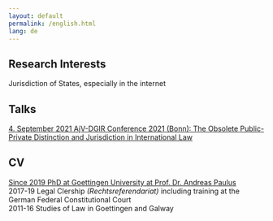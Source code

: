 ```yaml
---
layout: default
permalink: /english.html
lang: de
---
```

## Research Interests  
Jurisdiction of States, especially in the internet

## Talks
[4. September 2021 AjV-DGIR Conference 2021 (Bonn): The Obsolete Public-Private Distinction and Jurisdiction in International Law](https://twitter.com/AjVGermany/status/1376503351421067269)

## CV
[Since 2019 PhD at Goettingen University at Prof. Dr. Andreas Paulus](https://www.uni-goettingen.de/en/428949.html)  
2017-19 Legal Clership <i>(Rechtsreferendariat)</i> including training at the German Federal Constitutional Court  
2011-16 Studies of Law in Goettingen and Galway
